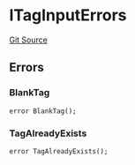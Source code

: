 # ITagInputErrors
[Git Source](https://github.com/thrackle-io/tron/blob/4e6a814efa6ccf934f63826b54087808a311218d/src/common/IErrors.sol)


## Errors
### BlankTag

```solidity
error BlankTag();
```

### TagAlreadyExists

```solidity
error TagAlreadyExists();
```

